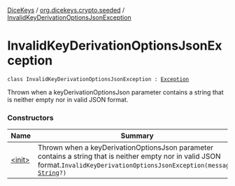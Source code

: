 [DiceKeys](../../index.md) / [org.dicekeys.crypto.seeded](../index.md) / [InvalidKeyDerivationOptionsJsonException](./index.md)

# InvalidKeyDerivationOptionsJsonException

`class InvalidKeyDerivationOptionsJsonException : `[`Exception`](https://docs.oracle.com/javase/8/docs/api/java/lang/Exception.html)

Thrown when a keyDerivationOptionsJson parameter contains a string that is neither
empty nor in valid JSON format.

### Constructors

| Name | Summary |
|---|---|
| [&lt;init&gt;](-init-.md) | Thrown when a keyDerivationOptionsJson parameter contains a string that is neither empty nor in valid JSON format.`InvalidKeyDerivationOptionsJsonException(message: `[`String`](https://kotlinlang.org/api/latest/jvm/stdlib/kotlin/-string/index.html)`?)` |
